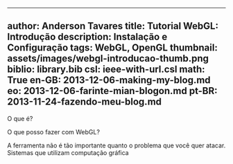 ------------------------------
author: Anderson Tavares
title: Tutorial WebGL: Introdução
description: Instalação e Configuração
tags: WebGL, OpenGL
thumbnail: assets/images/webgl-introducao-thumb.png
biblio: library.bib
csl: ieee-with-url.csl
math: True
en-GB: 2013-12-06-making-my-blog.md
eo: 2013-12-06-farinte-mian-blogon.md
pt-BR: 2013-11-24-fazendo-meu-blog.md
------------------------------

O que é?

O que posso fazer com WebGL?

A ferramenta não é tão importante quanto o problema que você quer atacar. Sistemas que utilizam computação gráfica 